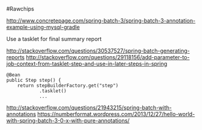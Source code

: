 #Rawchips

http://www.concretepage.com/spring-batch-3/spring-batch-3-annotation-example-using-mysql-gradle

Use a tasklet for final summary report

http://stackoverflow.com/questions/30537527/spring-batch-generating-reports
http://stackoverflow.com/questions/29118156/add-parameter-to-job-context-from-tasklet-step-and-use-in-later-steps-in-spring

    @Bean
    public Step step() { 
        return stepBuilderFactory.get("step")
                .tasklet()
                ...
                
http://stackoverflow.com/questions/21943215/spring-batch-with-annotations
https://numberformat.wordpress.com/2013/12/27/hello-world-with-spring-batch-3-0-x-with-pure-annotations/
